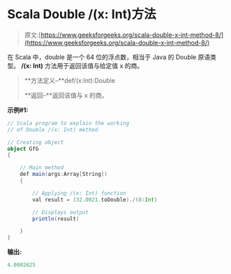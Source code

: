 # Scala Double /(x: Int)方法

> 原文:[https://www.geeksforgeeks.org/scala-double-x-int-method-8/](https://www.geeksforgeeks.org/scala-double-x-int-method-8/)

在 Scala 中，double 是一个 64 位的浮点数，相当于 Java 的 Double 原语类型。 **/(x: Int)** 方法用于返回该值与给定值 x 的商。

> **方法定义–**def/(x:Int):Double
> 
> **返回–**返回该值与 x 的商。

**示例#1:**

```scala
// Scala program to explain the working 
// of Double /(x: Int) method

// Creating object
object GfG
{ 

    // Main method
    def main(args:Array[String])
    {

        // Applying /(x: Int) function
        val result = (32.0021.toDouble)./(8:Int)

        // Displays output
        println(result)

    }
} 
```

**输出:**

```scala
4.0002625

```